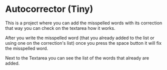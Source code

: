 # Autocorrector (Tiny)

This is a project where you can add the misspelled words with its correction that way you can check on the textarea how it works.

After you write the misspelled word (that you already added to the list or using one on the correction's list) once you press the space button it will fix the misspelled word.

Next to the Textarea you can see the list of the words that already are added.